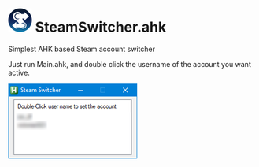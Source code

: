# ![*](res/logo48.png) SteamSwitcher.ahk
Simplest AHK based Steam account switcher

Just run Main.ahk, and double click the username of the account you want active.

![screenshot1](res/screenshot01.png)